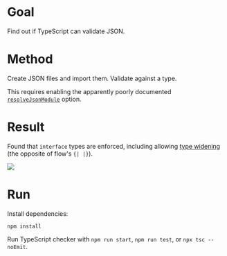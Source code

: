 # Goal

Find out if TypeScript can validate JSON.

# Method

Create JSON files and import them. Validate against a type.

This requires enabling the apparently poorly documented [`resolveJsonModule`](https://www.typescriptlang.org/docs/handbook/release-notes/typescript-2-9.html#new---resolvejsonmodule) option.

# Result

Found that `interface` types are enforced, including allowing [type widening](https://blog.mariusschulz.com/2017/02/04/typescript-2-1-literal-type-widening) (the opposite of flow's `{| |}`).

![](https://cl.ly/01e0ca57cd96/Image%202018-12-05%20at%202.21.19%20PM.png)

# Run

Install dependencies:

```
npm install
```

Run TypeScript checker with `npm run start`, `npm run test`, or `npx tsc --noEmit`.
